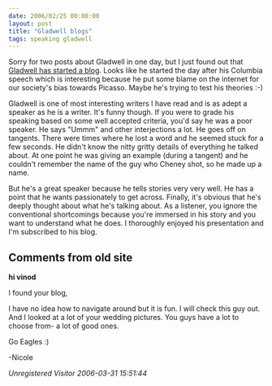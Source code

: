 ```yaml
---
date: 2006/02/25 00:00:00
layout: post
title: "Gladwell blogs"
tags: speaking gladwell
---
```


Sorry for two posts about Gladwell in one day, but I just found out that [Gladwell has started a blog](http://gladwell.typepad.com/). Looks like he started the day after his Columbia speech which is interesting because he put some blame on the internet for our society's bias towards Picasso. Maybe he's trying to test his theories :-)

Gladwell is one of most interesting writers I have read and is as adept a speaker as he is a writer. It's funny though. If you were to grade his speaking based on some well accepted criteria, you'd say he was a poor speaker. He says "Ummm" and other interjections a lot. He goes off on tangents. There were times where he lost a word and he seemed stuck for a few seconds. He didn't know the nitty gritty details of everything he talked about. At one point he was giving an example (during a tangent) and he couldn't remember the name of the guy who Cheney shot, so he made up a name.

But he's a great speaker because he tells stories very very well. He has a point that he wants passionately to get across. Finally, it's obvious that he's deeply thought about what he's talking about. As a listener, you ignore the conventional shortcomings because you're immersed in his story and you want to understand what he does. I thoroughly enjoyed his presentation and I'm subscribed to his blog.

<div id="comment-box">
<h2>Comments from old site</h2>

<div class="one-comment">
<p><b>hi vinod</b></p>
<p>
I found your blog,
</p>
<p>
I have no idea how to navigate around but it is fun.  I will check
this guy out.  And I looked at a lot of your wedding pictures.  You
guys have a lot to choose from- a lot of good ones.
</p>
<p>
Go Eagles :)
</p>
<p>
-Nicole
</p>
<address class="signature">
<span class="author">Unregistered Visitor</span>
<span class="date">2006-03-31 15:51:44</span>
</address>
</div>

</div>
